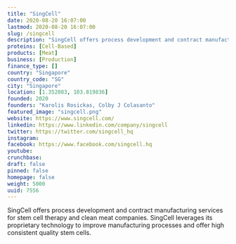 ```yaml
---
title: "SingCell"
date: 2020-08-20 16:07:00
lastmod: 2020-08-20 16:07:00
slug: /singcell
description: "SingCell offers process development and contract manufacturing services for stem cell therapy and clean meat companies. SingCell leverages its proprietary technology to improve manufacturing processes and offer high consistent quality stem cells."
proteins: [Cell-Based]
products: [Meat]
business: [Production]
finance_type: []
country: "Singapore"
country_code: "SG"
city: "Singapore"
location: [1.352083, 103.819836]
founded: 2020
founders: "Karolis Rosickas, Colby J Colasanto"
featured_image: "singcell.png"
website: https://www.singcell.com/
linkedin: https://www.linkedin.com/company/singcell
twitter: https://twitter.com/singcell_hq
instagram: 
facebook: https://www.facebook.com/singcell.hq
youtube: 
crunchbase: 
draft: false
pinned: false
homepage: false
weight: 5000
uuid: 7556
---
```

SingCell offers process development and contract manufacturing services for stem cell therapy and clean meat companies. SingCell leverages its proprietary technology to improve manufacturing processes and offer high consistent quality stem cells.
